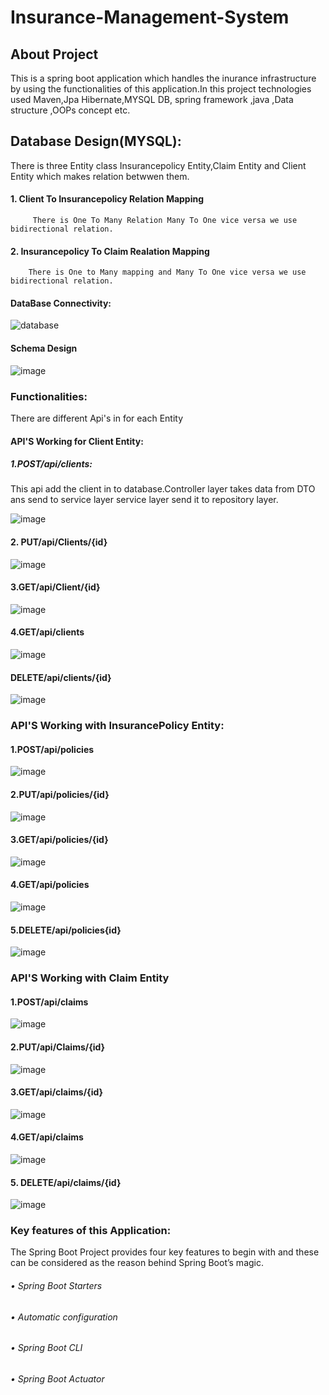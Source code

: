 # Insurance-Management-System
## About Project
This is a spring boot application which handles the inurance infrastructure by using the functionalities of this application.In this project technologies used Maven,Jpa 
Hibernate,MYSQL DB, spring  framework ,java ,Data structure ,OOPs concept etc.

## Database Design(MYSQL):

There is three Entity class Insurancepolicy Entity,Claim Entity and Client Entity which makes relation betwwen them.
#### 1. Client To Insurancepolicy Relation Mapping
         There is One To Many Relation Many To One vice versa we use bidirectional relation.
#### 2. Insurancepolicy To Claim Realation Mapping
        There is One to Many mapping and Many To One vice versa we use bidirectional relation.
        
 #### DataBase Connectivity:
 ![database](https://user-images.githubusercontent.com/54683061/229723703-380b9f2c-969c-48df-905e-91cc1e557b65.JPG)
#### Schema Design
![image](https://user-images.githubusercontent.com/54683061/229725956-708d4d76-22a2-4653-ac96-2b919abce0b5.png)
### Functionalities:
There are different Api's in for each Entity
#### API'S Working for Client Entity:
##### 1.POST/api/clients:

   This api add the client in to database.Controller layer takes data from DTO ans send to service layer 
   service layer send it to repository layer.
   
   ![image](https://user-images.githubusercontent.com/54683061/229731804-14bd2dc9-a869-4c04-acb2-dae90a3f4bcb.png)
   
#### 2. PUT/api/Clients/{id}

![image](https://user-images.githubusercontent.com/54683061/229733003-dbb34cf5-4e86-4419-813a-2e265a127299.png)

#### 3.GET/api/Client/{id}

![image](https://user-images.githubusercontent.com/54683061/229734766-63e7f0d0-6dc0-413a-b8ec-4477472d9cc6.png)

#### 4.GET/api/clients

![image](https://user-images.githubusercontent.com/54683061/229737462-bfb67e57-b7fd-4995-9693-61f914c65c7c.png)

#### DELETE/api/clients/{id}

![image](https://user-images.githubusercontent.com/54683061/229737940-89fc217a-015b-4d88-ad72-2beb486ec5b0.png)

### API'S Working with InsurancePolicy Entity:

#### 1.POST/api/policies

![image](https://user-images.githubusercontent.com/54683061/229744674-be1823bc-1448-46f5-8e43-a142557c0d3e.png)

#### 2.PUT/api/policies/{id}

![image](https://user-images.githubusercontent.com/54683061/229745078-05a99d92-f332-4bfb-a7e4-aa8018ec75db.png)

#### 3.GET/api/policies/{id}

![image](https://user-images.githubusercontent.com/54683061/229745933-802afaa9-75a8-44fe-a1ba-cb5212bb7682.png)

#### 4.GET/api/policies

![image](https://user-images.githubusercontent.com/54683061/229746163-b9e9a856-5c3b-41ca-ab67-c8d5b3da3ee1.png)

#### 5.DELETE/api/policies{id}

![image](https://user-images.githubusercontent.com/54683061/229746501-5594bbf9-8935-4c35-a6e8-a52e5098aa55.png)

### API'S Working with Claim Entity

#### 1.POST/api/claims

![image](https://user-images.githubusercontent.com/54683061/229747070-136bda73-7718-430d-87dc-be7b14ac8f5b.png)

#### 2.PUT/api/Claims/{id}

![image](https://user-images.githubusercontent.com/54683061/229747665-4f7e2e22-47eb-40f6-9cc6-83632fc3574d.png)

#### 3.GET/api/claims/{id}

![image](https://user-images.githubusercontent.com/54683061/229747920-655f9270-fe34-4864-80c7-234a7f519780.png)

#### 4.GET/api/claims

![image](https://user-images.githubusercontent.com/54683061/229748151-550d11b1-5766-47f7-8f98-57b308c06eb2.png)

#### 5. DELETE/api/claims/{id}

![image](https://user-images.githubusercontent.com/54683061/229748447-401afc20-f73a-4bbf-8051-0a0be8ad6403.png)



### Key features of this Application:

 The Spring Boot Project provides four key features to begin with and these can be considered as the reason behind Spring Boot’s magic.
  ###### • Spring Boot Starters
  ###### • Automatic configuration
  ###### • Spring Boot CLI
  ###### • Spring Boot Actuator




         
      
